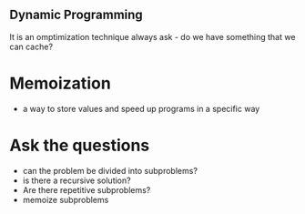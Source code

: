 ## Dynamic Programming

It is an omptimization technique
always ask - do we have something that we can cache?

# Memoization
* a way to store values and speed up programs in a specific way

# Ask the questions
* can the problem be divided into subproblems?
* is there a recursive solution?
* Are there repetitive subproblems?
* memoize subproblems